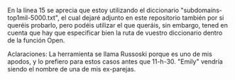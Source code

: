 En la línea 15 se aprecia que estoy utilizando el diccionario "subdomains-top1mil-5000.txt", el cual dejaré adjunto en este repositorio también por si queréis probarlo, pero podéis utilizar el que queráis, sin embargo, tened en cuenta que hay que especificar bien la ruta de vuestro diccionario dentro de la función Open.

Aclaraciones: La herramienta se llama Russoski porque es uno de mis apodos, y lo prefiero para estos casos antes que 11-h-30. "Emily" vendría siendo el nombre de una de mis ex-parejas.